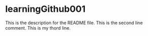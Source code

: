 # learningGithub001

This is the description for the README file.
This is the second line comment.
This is my thord line.